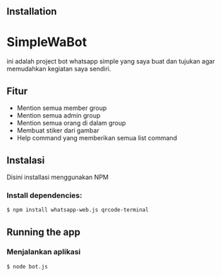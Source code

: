 ## Installation
# SimpleWaBot

ini adalah project bot whatsapp simple yang saya buat dan tujukan agar memudahkan kegiatan saya sendiri.

## Fitur

- Mention semua member group
- Mention semua admin group
- Mention semua orang di dalam group
- Membuat stiker dari gambar
- Help command yang memberikan semua list command

## Instalasi

Disini installasi menggunakan NPM
### Install dependencies:

```bash
$ npm install whatsapp-web.js qrcode-terminal
```

## Running the app
### Menjalankan aplikasi

```bash
$ node bot.js
```
